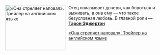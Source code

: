 <!--2025-07-16 11:00:05-->
<div class="yb">
  <div class="rss kino_kino"><a href="https://www.kino-teatr.ru/video/51434/" title="«Она стреляет наповал». Трейлер на английском языке"><img src="https://www.kino-teatr.ru/video/4/3/51434/poster.jpg" width="196" height="147" align="left" hspace="5" style="margin: 0px 10px 0px 5px" alt="«Она стреляет наповал». Трейлер на английском языке"/></a>Отец показывает дочери, как бороться и выживать, а она ему — что такое безусловная любовь. В главной роли — <a href=https://www.kino-teatr.ru/kino/acter/m/euro/414182/bio/ target=_blank><strong>Тэрон Эджертон</strong></a> <p class="titl"><a href="https://www.kino-teatr.ru/video/51434/">«Она стреляет наповал». Трейлер на английском языке</a></p></div>
</div>
